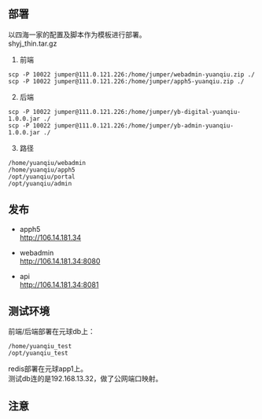 
## 部署
以四海一家的配置及脚本作为模板进行部署。  
shyj_thin.tar.gz

1. 前端
```
scp -P 10022 jumper@111.0.121.226:/home/jumper/webadmin-yuanqiu.zip ./
scp -P 10022 jumper@111.0.121.226:/home/jumper/apph5-yuanqiu.zip ./
```
2. 后端
```
scp -P 10022 jumper@111.0.121.226:/home/jumper/yb-digital-yuanqiu-1.0.0.jar ./
scp -P 10022 jumper@111.0.121.226:/home/jumper/yb-admin-yuanqiu-1.0.0.jar ./
```
3. 路径
```
/home/yuanqiu/webadmin
/home/yuanqiu/apph5
/opt/yuanqiu/portal
/opt/yuanqiu/admin
```

## 发布
- apph5   
http://106.14.181.34

- webadmin  
http://106.14.181.34:8080

- api  
http://106.14.181.34:8081


## 测试环境
前端/后端部署在元球db上：  
```
/home/yuanqiu_test
/opt/yuanqiu_test
```
redis部署在元球app1上。  
测试db连的是192.168.13.32，做了公网端口映射。

## 注意